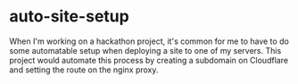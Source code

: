 # auto-site-setup
When I'm working on a hackathon project, it's common for me to have to do some automatable setup when deploying a site to one of my servers. This project would automate this process by creating a subdomain on Cloudflare and setting the route on the nginx proxy.
